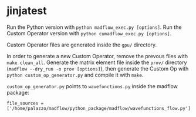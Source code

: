 # jinjatest

Run the Python version with `python madflow_exec.py [options]`.
Run the Custom Operator version with `python cumadflow_exec.py [options]`.

Custom Operator files are generated inside the `gpu/` directory.

In order to generate a new Custom Operator, remove the prevous files with `make clean_all`.
Generate the matrix element file inside the `prov/` directory (`madflow --dry_run -o prov [options]`), then generate the Custom Op with `python custom_op_generator.py` and compile it with `make`.

`custom_op_generator.py` points to `wavefunctions.py` inside the madflow package:
```
file_sources = ['/home/palazzo/madflow/python_package/madflow/wavefunctions_flow.py']
```
